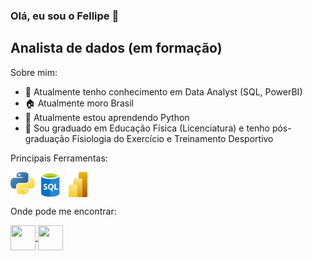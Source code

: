 ### Olá, eu sou o Fellipe 👋

## Analista de dados (em formação)

Sobre mim:

- 🔭 Atualmente tenho conhecimento em Data Analyst (SQL, PowerBI)
- 🏠 Atualmente moro Brasil
- 🌱 Atualmente estou aprendendo Python
- 💬 Sou graduado em Educação Física (Licenciatura) e tenho pós-graduação Físiologia do Exercício e Treinamento Desportivo



Principais Ferramentas:

<div style="display: inline-block">
  <img align="center" alt="Python" height="40" width="40" src="https://github.com/BruceFonseca/ferramentas/blob/main/Python-logo-notext.svg.png?raw=true">
  <img align="center" alt="SQL" height="40" width="40" src="https://github.com/BruceFonseca/ferramentas/blob/main/logo.png?raw=true">
  <img align="center" alt="Power BI" height="40" width="40" src="https://github.com/BruceFonseca/ferramentas/blob/main/1200px-New_Power_BI_Logo.svg.png?raw=true")>
</div>



Onde pode me encontrar:
<div style="display: inline_block">
   <a href="https://www.linkedin.com/in/fellipe-santana-007a19309/" target="_blank">
    <img align="center" alt="" height="40" width="40" src="https://github.com/BruceFonseca/Portfolio/blob/main/social%20icons/linkedin.png?raw=true">
  </a>
  <a href="https://www.instagram.com/fellipesantanacs/" target="_blank">
    <img align="center" alt="" height="40" width="40" src="https://github.com/BruceFonseca/Portfolio/blob/main/social%20icons/instagram.png?raw=true">
  </a>
</div>

<!--
<a href="https://github.com/FellipeSantanac/AdventureWorksPortfolio/tree/main">Clique aqui</a>

<img width="500" src="https://github.com/FellipeSantanac/AdventureWorksPortfolio/blob/main/imagens/Captura%20de%20tela%202025-02-04%20163540.png?raw=true">

<a href="https://github.com/FellipeSantanac/AdventureWorksPortfolio/tree/main">
  <img width="500" src="https://github.com/FellipeSantanac/AdventureWorksPortfolio/blob/main/imagens/Captura%20de%20tela%202025-02-04%20163540.png?raw=true">
</a>

-->



